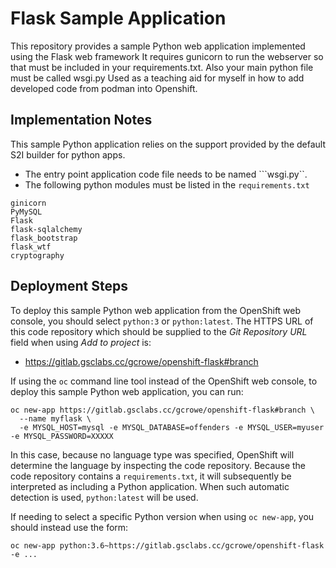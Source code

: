 # Flask Sample Application

This repository provides a sample Python web application implemented using the Flask web framework
It requires gunicorn to run the webserver so that must be included in your requirements.txt.  Also your main python file must be called wsgi.py
Used as a teaching aid for myself in how to add developed code from podman into Openshift.

## Implementation Notes

This sample Python application relies on the support provided by the default S2I builder for python apps.

* The entry point application code file needs to be named ```wsgi.py``.
* The following python modules must be listed in the ``requirements.txt``
```
ginicorn
PyMySQL
Flask
flask-sqlalchemy
flask_bootstrap
flask_wtf
cryptography
```
## Deployment Steps

To deploy this sample Python web application from the OpenShift web console, you should select ``python:3`` or ``python:latest``. 
The HTTPS URL of this code repository which should be supplied to the _Git Repository URL_ field when using _Add to project_ is:

* https://gitlab.gsclabs.cc/gcrowe/openshift-flask#branch

If using the ``oc`` command line tool instead of the OpenShift web console, to deploy this sample Python web application, you can run:

```
oc new-app https://gitlab.gsclabs.cc/gcrowe/openshift-flask#branch \
  --name myflask \
  -e MYSQL_HOST=mysql -e MYSQL_DATABASE=offenders -e MYSQL_USER=myuser -e MYSQL_PASSWORD=XXXXX
```

In this case, because no language type was specified, OpenShift will determine the language by inspecting the code repository. Because the code repository contains a ``requirements.txt``, it will subsequently be interpreted as including a Python application. When such automatic detection is used, ``python:latest`` will be used.

If needing to select a specific Python version when using ``oc new-app``, you should instead use the form:

```
oc new-app python:3.6~https://gitlab.gsclabs.cc/gcrowe/openshift-flask -e ...
```
